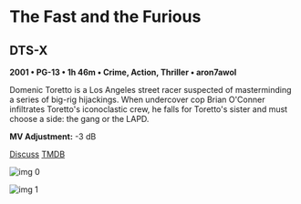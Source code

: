 # The Fast and the Furious

## DTS-X

**2001 • PG-13 • 1h 46m • Crime, Action, Thriller • aron7awol**

Domenic Toretto is a Los Angeles street racer suspected of masterminding a series of big-rig hijackings. When undercover cop Brian O'Conner infiltrates Toretto's iconoclastic crew, he falls for Toretto's sister and must choose a side: the gang or the LAPD.

**MV Adjustment:** -3 dB

[Discuss](https://www.avsforum.com/threads/bass-eq-for-filtered-movies.2995212/post-56881060)  [TMDB](9799)

![img 0](https://i.imgur.com/GqgseqE.jpg)

![img 1](https://i.imgur.com/hRUXZJJ.png)

